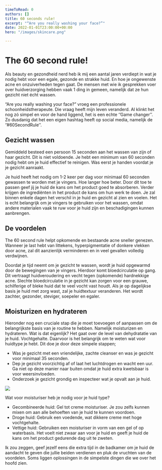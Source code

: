 ```yaml
---
timeToRead: 0
authors: []
title: 60 seconds rule!
excerpt: "“Are you really washing your face?”"
date: 2022-01-01T23:00:00+00:00
hero: "/images/skincare.png"

---
```

# The 60 second rule!

Als beauty en gezondheid nerd heb ik mij een aantal jaren verdiept in wat je nodig hebt voor een egale, gezonde en strakke huid. En hoe je ongewenste acne en onzuiverheden tegen gaat. De mensen met wie ik gesprekken voer over huidverzorging hebben vaak 1 ding in gemeen, namelijk dat ze hun gezicht niet écht wassen.

“Are you really washing your face?” vroeg een professionele schoonheidstherapeute. Die vraag heeft mijn leven veranderd. Al klinkt het nog zó simpel en voor de hand liggend, het is een echte ‘’Game changer’’. Zo dusdanig dat het een eigen hashtag heeft op social media, namelijk de ‘’#60SecondRule’’.

## Gezicht wassen

Gemiddeld besteed een persoon 15 seconden aan het wassen van zijn of haar gezicht. Dit is niet voldoende. Je hebt een minimum van 60 seconden nodig hebt om je huid effectief te reinigen. Was eerst je handen voordat je je gezicht aanraakt.

Je huid heeft het nodig om 1-2 keer per dag voor minimaal 60 seconden gewassen te worden met je vingers. Hoe langer hoe beter. Door dit toe te passen geef jij je huid de kans om het product goed te absorberen. Verder krijgen de ingrediënten in het product de kans om hun werk te doen. Je zal binnen enkele dagen het verschil in je huid en gezicht al zien en voelen. Het is echt belangrijk om je vingers te gebruiken voor het wassen, omdat andere materialen vaak te ruw voor je huid zijn en beschadigingen kunnen aanbrengen.

## De voordelen

The 60 second rule helpt opkomende en bestaande acne sneller genezen. Wanneer je last hebt van littekens, hyperpigmentatie of donkere vlekken door acne, zal dit aanzienlijk verminderen en in veel gevallen volledig verdwijnen.

Doordat je tijd neemt om je gezicht te wassen, wordt je huid opgewarmd door de bewegingen van je vingers. Hierdoor komt bloedcirculatie op gang. Dit vertraagt huidveroudering en vecht tegen (opkomende) hardnekkige acne. Slechte bloedcirculatie in je gezicht kan zorgen voor een grauwe, schilferige of bleke huid dat te veel vocht vast houdt.  Als je op dagelijkse basis je huid met zorg wast, zal je huidtextuur veranderen. Het wordt zachter, gezonder, steviger, soepeler en egaler.

## Moisturizen en hydrateren

Hieronder nog een cruciale stap die je moet toevoegen of aanpassen om de belangrijkste basis van je routine te hebben. Namelijk moisturizen  en hydrateren. Wat is dat eigenlijk? Het gaat over de level van dehydratatie van je huid. Vochtgehalte. Daarvoor is het belangrijk om te weten wat voor huidtype je hebt. Dit doe je door deze simpele stappen;

* Was je gezicht met een vriendelijke, zachte cleanser en was je gezicht voor minimaal 35 seconden.
* Dep je gezicht voorzichtig af of laat het luchtdrogen en wacht een uur. Ga niet op deze manier naar buiten omdat je huid extra kwetsbaar is voor weersinvloeden.
* Onderzoek je gezicht grondig en inspecteer wat je opvalt aan je huid.

![](/images/image-from-ios-2.jpg)

Wat voor moisturiser heb je nodig voor je huid type?

* Gecombineerde huid: Gel tot creme moisturiser. Je zou zelfs kunnen mixen om aan alle behoeften van je huid te kunnen voordoen.
* Droge huid: Gebruik een voedende, wat dikkere creme met hoge vochtgehalte.
* Vettige huid: Gebruiken een moisturiser in vorm van een gel of op waterbasis. Het voelt niet zwaar aan voor je huid en geeft je huid de kans om het product gedurende dag uit te zweten.

Ik zou zeggen, geef jezelf eens die extra tijd in de badkamer om je huid de aandacht te geven die jullie beiden verdienen en pluk de vruchten van de voordelen. Soms liggen oplossingen in de simpelste dingen die we over het hoofd zien.